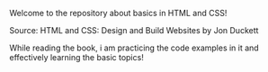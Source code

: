 Welcome to the repository about basics in HTML and CSS!

Source: HTML and CSS: Design and Build Websites by Jon Duckett

While reading the book, i am practicing the code examples in it and effectively learning the basic topics! 
